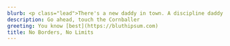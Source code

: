 ```yaml
---
blurb: <p class="lead">There's a new daddy in town. A discipline daddy. If I make this comeback, I'll buy you a hundred George Michaels that you can teach to drive! These are my awards, Mother. From Army. The seal is for marksmanship, and the gorilla is for sand racing. We'll have to find something to do so that people can look at you without wanting to kill themselves.</p><p class="lead"><a href="https://github.com/willfaught/paige">A simple Hugo theme.</a></p>
description: Go ahead, touch the Cornballer
greeting: You know [best](https://bluthipsum.com)
title: No Borders, No Limits
---
```

